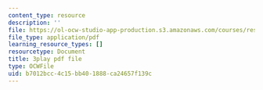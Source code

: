 ```yaml
---
content_type: resource
description: ''
file: https://ol-ocw-studio-app-production.s3.amazonaws.com/courses/res-ll-005-mathematics-of-big-data-and-machine-learning-january-iap-2020/b7012bcc4c15bb401888ca24657f139c_KXJVqsbh_4Y.pdf
file_type: application/pdf
learning_resource_types: []
resourcetype: Document
title: 3play pdf file
type: OCWFile
uid: b7012bcc-4c15-bb40-1888-ca24657f139c
---
```

